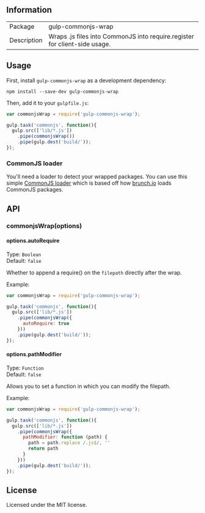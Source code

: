## Information

<table>
<tr> 
<td>Package</td><td>gulp-commonjs-wrap</td>
</tr>
<tr>
<td>Description</td>
<td>Wraps .js files into CommonJS into require.register for client-side usage.</td>
</tr>
</table>

## Usage

First, install `gulp-commonjs-wrap` as a development dependency:

```shell
npm install --save-dev gulp-commonjs-wrap
```

Then, add it to your `gulpfile.js`:

```javascript
var commonjsWrap = require('gulp-commonjs-wrap');

gulp.task('commonjs', function(){
  gulp.src(['lib/*.js'])
    .pipe(commonjsWrap())
    .pipe(gulp.dest('build/'));
});
```


### CommonJS loader
You'll need a loader to detect your wrapped packages. You can use this simple [CommonJS loader](https://github.com/brunch/commonjs-require-definition) which is based off how [brunch.io](http://brunch.io) loads CommonJS packages.

[grunt]: https://github.com/gruntjs/grunt
[getting_started]: https://github.com/gruntjs/grunt/wiki/Getting-started

## API

### commonjsWrap(options)

#### options.autoRequire
Type: `Boolean`  
Default: `false`

Whether to append a require() on the `filepath` directly after the wrap.

Example:

```javascript
var commonjsWrap = require('gulp-commonjs-wrap');

gulp.task('commonjs', function(){
  gulp.src(['lib/*.js'])
    .pipe(commonjsWrap({
      autoRequire: true
    }))
    .pipe(gulp.dest('build/'));
});
```

#### options.pathModifier
Type: `Function`  
Default: `false`

Allows you to set a function in which you can modify the filepath.

Example:

```javascript
var commonjsWrap = require('gulp-commonjs-wrap');

gulp.task('commonjs', function(){
  gulp.src(['lib/*.js'])
    .pipe(commonjsWrap({
      pathModifier: function (path) {
        path = path.replace /.js$/, ''
        return path
      }
    }))
    .pipe(gulp.dest('build/'));
});
```


## License
Licensed under the MIT license.
